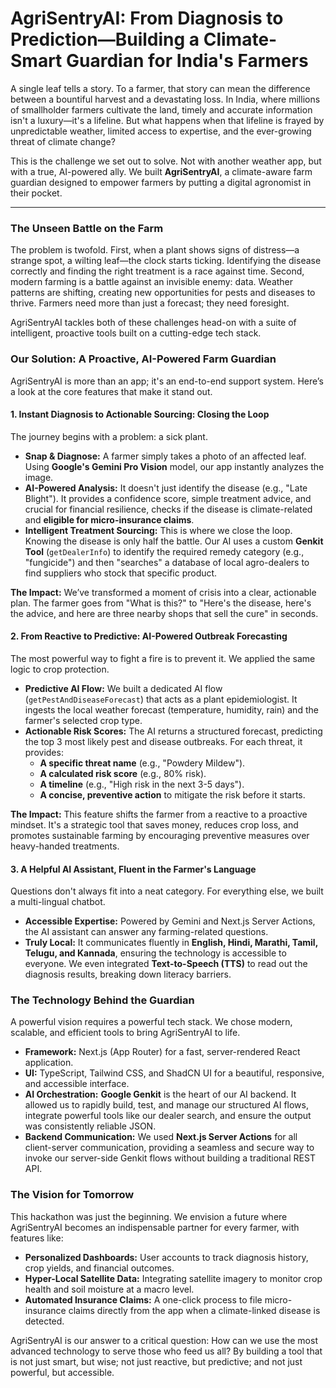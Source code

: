 
# AgriSentryAI: From Diagnosis to Prediction—Building a Climate-Smart Guardian for India's Farmers

A single leaf tells a story. To a farmer, that story can mean the difference between a bountiful harvest and a devastating loss. In India, where millions of smallholder farmers cultivate the land, timely and accurate information isn't a luxury—it's a lifeline. But what happens when that lifeline is frayed by unpredictable weather, limited access to expertise, and the ever-growing threat of climate change?

This is the challenge we set out to solve. Not with another weather app, but with a true, AI-powered ally. We built **AgriSentryAI**, a climate-aware farm guardian designed to empower farmers by putting a digital agronomist in their pocket.

---

### The Unseen Battle on the Farm

The problem is twofold. First, when a plant shows signs of distress—a strange spot, a wilting leaf—the clock starts ticking. Identifying the disease correctly and finding the right treatment is a race against time. Second, modern farming is a battle against an invisible enemy: data. Weather patterns are shifting, creating new opportunities for pests and diseases to thrive. Farmers need more than just a forecast; they need foresight.

AgriSentryAI tackles both of these challenges head-on with a suite of intelligent, proactive tools built on a cutting-edge tech stack.

### Our Solution: A Proactive, AI-Powered Farm Guardian

AgriSentryAI is more than an app; it's an end-to-end support system. Here’s a look at the core features that make it stand out.

#### 1. Instant Diagnosis to Actionable Sourcing: Closing the Loop

The journey begins with a problem: a sick plant.

*   **Snap & Diagnose:** A farmer simply takes a photo of an affected leaf. Using **Google's Gemini Pro Vision** model, our app instantly analyzes the image.
*   **AI-Powered Analysis:** It doesn't just identify the disease (e.g., "Late Blight"). It provides a confidence score, simple treatment advice, and crucial for financial resilience, checks if the disease is climate-related and **eligible for micro-insurance claims**.
*   **Intelligent Treatment Sourcing:** This is where we close the loop. Knowing the disease is only half the battle. Our AI uses a custom **Genkit Tool** (`getDealerInfo`) to identify the required remedy category (e.g., "fungicide") and then "searches" a database of local agro-dealers to find suppliers who stock that specific product.

**The Impact:** We’ve transformed a moment of crisis into a clear, actionable plan. The farmer goes from "What is this?" to "Here's the disease, here's the advice, and here are three nearby shops that sell the cure" in seconds.

#### 2. From Reactive to Predictive: AI-Powered Outbreak Forecasting

The most powerful way to fight a fire is to prevent it. We applied the same logic to crop protection.

*   **Predictive AI Flow:** We built a dedicated AI flow (`getPestAndDiseaseForecast`) that acts as a plant epidemiologist. It ingests the local weather forecast (temperature, humidity, rain) and the farmer's selected crop type.
*   **Actionable Risk Scores:** The AI returns a structured forecast, predicting the top 3 most likely pest and disease outbreaks. For each threat, it provides:
    *   **A specific threat name** (e.g., "Powdery Mildew").
    *   **A calculated risk score** (e.g., 80% risk).
    *   **A timeline** (e.g., "High risk in the next 3-5 days").
    *   **A concise, preventive action** to mitigate the risk before it starts.

**The Impact:** This feature shifts the farmer from a reactive to a proactive mindset. It's a strategic tool that saves money, reduces crop loss, and promotes sustainable farming by encouraging preventive measures over heavy-handed treatments.

#### 3. A Helpful AI Assistant, Fluent in the Farmer's Language

Questions don't always fit into a neat category. For everything else, we built a multi-lingual chatbot.

*   **Accessible Expertise:** Powered by Gemini and Next.js Server Actions, the AI assistant can answer any farming-related questions.
*   **Truly Local:** It communicates fluently in **English, Hindi, Marathi, Tamil, Telugu, and Kannada**, ensuring the technology is accessible to everyone. We even integrated **Text-to-Speech (TTS)** to read out the diagnosis results, breaking down literacy barriers.

### The Technology Behind the Guardian

A powerful vision requires a powerful tech stack. We chose modern, scalable, and efficient tools to bring AgriSentryAI to life.

*   **Framework:** Next.js (App Router) for a fast, server-rendered React application.
*   **UI:** TypeScript, Tailwind CSS, and ShadCN UI for a beautiful, responsive, and accessible interface.
*   **AI Orchestration:** **Google Genkit** is the heart of our AI backend. It allowed us to rapidly build, test, and manage our structured AI flows, integrate powerful tools like our dealer search, and ensure the output was consistently reliable JSON.
*   **Backend Communication:** We used **Next.js Server Actions** for all client-server communication, providing a seamless and secure way to invoke our server-side Genkit flows without building a traditional REST API.

### The Vision for Tomorrow

This hackathon was just the beginning. We envision a future where AgriSentryAI becomes an indispensable partner for every farmer, with features like:

*   **Personalized Dashboards:** User accounts to track diagnosis history, crop yields, and financial outcomes.
*   **Hyper-Local Satellite Data:** Integrating satellite imagery to monitor crop health and soil moisture at a macro level.
*   **Automated Insurance Claims:** A one-click process to file micro-insurance claims directly from the app when a climate-linked disease is detected.

AgriSentryAI is our answer to a critical question: How can we use the most advanced technology to serve those who feed us all? By building a tool that is not just smart, but wise; not just reactive, but predictive; and not just powerful, but accessible.
